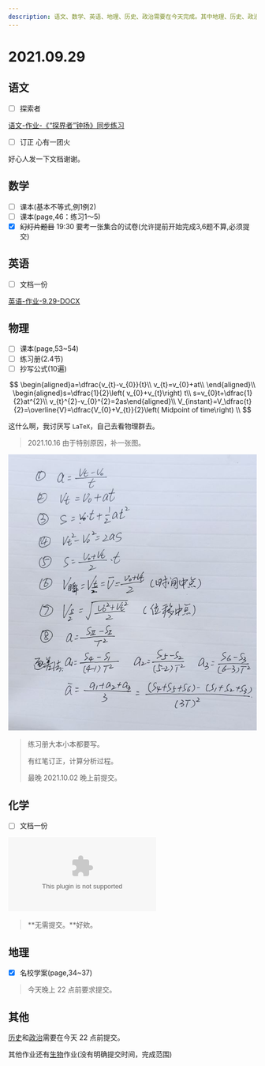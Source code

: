 ```yaml
---
description: 语文、数学、英语、地理、历史、政治需要在今天完成。其中地理、历史、政治需要在今天晚上 22 点前提交。数学要在 23 点前提交。
---
```


# 2021.09.29

## 语文

* [ ] 探索者

[语文-作业-《“探界者”钟扬》同步练习](../File/tan-suo-zhe-.docx)

* [ ] 订正 心有一团火

好心人发一下文档谢谢。

## 数学

* [ ] 课本\(基本不等式,例1例2\)
* [ ] 课本\(page,46：练习1～5\)
* [x] ~~幻灯片题目~~  19:30 要考一张集合的试卷\(允许提前开始完成3,6题不算,必须提交\)

## 英语

* [ ] 文档一份

[英语-作业-9.29-DOCX](../File/929-ying-yu-zuo-ye-.docx)

## 物理

* [ ] 课本\(page,53~54\)
* [ ] 练习册\(2.4节\)
* [ ] 抄写公式(10遍)

$$
\begin{aligned}a=\dfrac{v_{t}-v_{0}}{t}\\
v_{t}=v_{0}+at\\
\end{aligned}\\
\begin{aligned}s=\dfrac{1}{2}\left( v_{0}+v_{t}\right) t\\
s=v_{0}t+\dfrac{1}{2}at^{2}\\
v_{t}^{2}-v_{0}^{2}=2as\end{aligned}\\
V_{instant}=V_\dfrac{t}{2}=\overline{V}=\dfrac{V_{0}+V_{t}}{2}\left( Midpoint of time\right) \\
$$

这什么啊，我讨厌写 `LaTeX`，自己去看物理群去。

> 2021.10.16 由于特别原因，补一张图。

![物理公式图](../File/2021-09-29-latex.jpg)

> 练习册大本小本都要写。
>
> 有红笔订正，计算分析过程。
>
> 最晚 2021.10.02 晚上前提交。

## 化学

* [ ] 文档一份

![化学-校本作业7-DOCX](../File/xiao-ben-zuo-ye-7.docx)

> **无需提交。**好欸。

## 地理

* [x] 名校学案\(page,34~37\)

> 今天晚上 22 点前要求提交。

## 其他

[历史](https://yuioto.gitbook.io/homework/zuo-ye-dan/2021.09.28#li-shi)和[政治](https://yuioto.gitbook.io/homework/zuo-ye-dan/2021.09.28#zheng-zhi)需要在今天 22 点前提交。

其他作业还有[生物](https://yuioto.gitbook.io/homework/zuo-ye-dan/2021.09.28#sheng-wu)作业\(没有明确提交时间，完成范围\)
